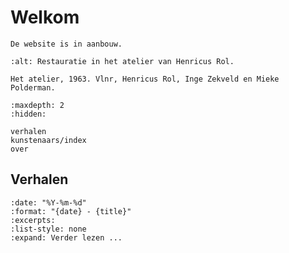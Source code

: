 
# Welkom

```{warning}
De website is in aanbouw.
```

```{figure} images/00036.bmp
:alt: Restauratie in het atelier van Henricus Rol.

Het atelier, 1963. Vlnr, Henricus Rol, Inge Zekveld en Mieke Polderman.
```

```{toctree}
:maxdepth: 2
:hidden:

verhalen
kunstenaars/index
over
```

## Verhalen

```{postlist} 10
:date: "%Y-%m-%d"
:format: "{date} - {title}"
:excerpts:
:list-style: none
:expand: Verder lezen ...
```
